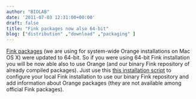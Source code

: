```yaml
---
author: "BIOLAB"
date: '2011-07-03 12:31:00+00:00'
draft: false
title: "Fink packages now also 64-bit"
blog: ["distribution" ,"download" ,"packaging" ]
---
```


[Fink packages](http://www.finkproject.org/) (we are using for system-wide Orange installations on Mac OS X) were updated to 64-bit. So if you were using 64-bit Fink installation you will be now able also to use Orange (and our binary Fink repository of already compiled packages). Just use this [this installation script](/svn/orange/trunk/install-scripts/mac/fink-selfupdate-orange.sh) to configure your local Fink installation to use our binary Fink repository and add information about Orange packages (they are not available among official Fink packages).
